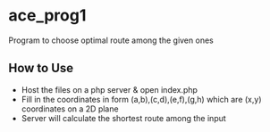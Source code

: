 # ace_prog1
Program to choose optimal route among the given ones

## How to Use
* Host the files on a php server & open index.php
* Fill in the coordinates in form (a,b),(c,d),(e,f),(g,h) which are (x,y) coordinates on a 2D plane
* Server will calculate the shortest route among the input
